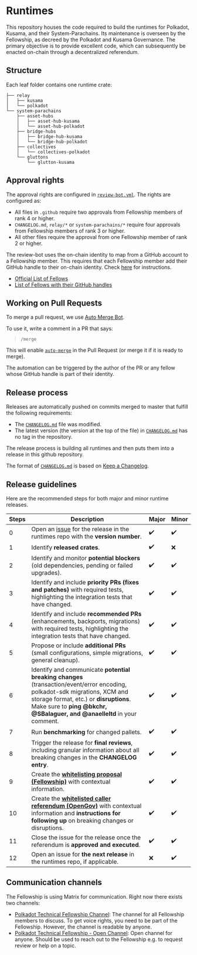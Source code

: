 # Runtimes

This repository houses the code required to build the runtimes for Polkadot, Kusama, and their System-Parachains. Its maintenance is overseen by the Fellowship, as decreed by the Polkadot and Kusama Governance. The primary objective is to provide excellent code, which can subsequently be enacted on-chain through a decentralized referendum.

## Structure

Each leaf folder contains one runtime crate:

<!-- Run "tree -I 'target' -d -L 3" and then delete some folders from Polkadot and Kusama. -->

```pre
├── relay
│   ├── kusama
│   └── polkadot
└── system-parachains
    ├── asset-hubs
    │   ├── asset-hub-kusama
    │   └── asset-hub-polkadot
    ├── bridge-hubs
    │   ├── bridge-hub-kusama
    │   └── bridge-hub-polkadot
    ├── collectives
    │   └── collectives-polkadot
    └── gluttons
        └── glutton-kusama
```

## Approval rights

The approval rights are configured in [`review-bot.yml`](.github/review-bot.yml). The rights are configured as:

- All files in `.github` require two approvals from Fellowship members of rank 4 or higher.
- `CHANGELOG.md`, `relay/*` or `system-parachains/*` require four approvals from Fellowship members of rank 3 or higher.
- All other files require the approval from one Fellowship member of rank 2 or higher.

The review-bot uses the on-chain identity to map from a GitHub account to a Fellowship member. This requires that each Fellowship member add their GitHub handle to their on-chain identity. Check [here](docs/on-chain-identity.md) for instructions.

- [Official List of Fellows](https://polkadot-fellows.github.io/dashboard/#/members)
- [List of Fellows with their GitHub handles](https://fellowship.tasty.limo/)

## Working on Pull Requests

To merge a pull request, we use [Auto Merge Bot](https://github.com/paritytech/auto-merge-bot).

To use it, write a comment in a PR that says:

> `/merge`

This will enable [`auto-merge`](https://docs.github.com/en/pull-requests/collaborating-with-pull-requests/incorporating-changes-from-a-pull-request/automatically-merging-a-pull-request) in the Pull Request (or merge it if it is ready to merge).

The automation can be triggered by the author of the PR or any fellow whose GitHub handle is part of their identity.

## Release process

Releases are automatically pushed on commits merged to master that fulfill the following requirements:

- The [`CHANGELOG.md`](CHANGELOG.md) file was modified.
- The latest version (the version at the top of the file) in [`CHANGELOG.md`](CHANGELOG.md) has no tag in the repository.

The release process is building all runtimes and then puts them into a release in this github repository.

The format of [`CHANGELOG.md`](CHANGELOG.md) is based on [Keep a Changelog](https://keepachangelog.com/en/1.0.0/).

## Release guidelines

Here are the recommended steps for both major and minor runtime releases.

|Steps |Description |Major |Minor |
|------|------------|------|------|
|0 |Open an [issue](https://github.com/polkadot-fellows/runtimes/issues) for the release in the runtimes repo with the **version number**. | ✔️ | ✔️ |
|1 |Identify **released crates**. | ✔️ | ❌ |
|2 |Identify and monitor **potential blockers** (old dependencies, pending or failed upgrades). | ✔️ | ✔️ |
|3 |Identify and include **priority PRs (fixes and patches)** with required tests, highlighting the integration tests that have changed. | ✔️ | ✔️ |
|4 |Identify and include **recommended PRs** (enhancements, backports, migrations) with required tests, highlighting the integration tests that have changed. | ✔️ | ✔️ |
|5 |Propose or include **additional PRs** (small configurations, simple migrations, general cleanup). | ✔️ | ✔️ |
|6 |Identify and communicate **potential breaking changes** (transaction/event/error encoding, polkadot-sdk migrations, XCM and storage format, etc.) or **disruptions**. Make sure to **ping @bkchr, @SBalaguer, and @anaelleltd** in your comment. | ✔️ | ✔️ |
|7 |Run **benchmarking** for changed pallets. | ✔️ | ✔️ |
|8 |Trigger the release for **final reviews**, including granular information about all breaking changes in the **CHANGELOG entry**. | ✔️ | ✔️ |
|9 |Create the **[whitelisting proposal (Fellowship)](https://github.com/joepetrowski/opengov-cli)** with contextual information.| ✔️ | ✔️ |
|10 |Create the **[whitelisted caller referendum (OpenGov)](https://github.com/joepetrowski/opengov-cli)** with contextual information and **instructions for following up** on breaking changes or disruptions. | ✔️ | ✔️ |
|11 |Close the issue for the release once the referendum is **approved and executed**. | ✔️ | ✔️ |
|12 |Open an issue for **the next release** in the runtimes repo, if applicable.| ❌ | ✔️ |


## Communication channels

The Fellowship is using Matrix for communication. Right now there exists two channels:

- [Polkadot Technical Fellowship Channel](https://matrix.to/#/#fellowship-members:parity.io): The channel for all Fellowship members to discuss. To get voice rights, you need to be part of the Fellowship. However, the channel is readable by anyone.
- [Polkadot Technical Fellowship - Open Channel](https://matrix.to/#/#fellowship-open-channel:parity.io): Open channel for anyone. Should be used to reach out to the Fellowship e.g. to request review or help on a topic.
